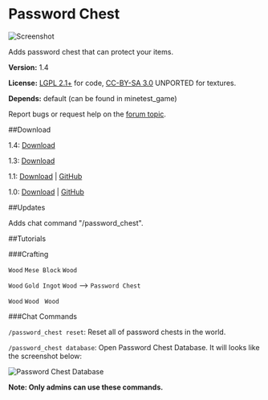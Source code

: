 # Password Chest

![Screenshot](http://i.imgur.com/m2I6uhC.png)

Adds password chest that can protect your items.

**Version:** 1.4

**License:** [LGPL 2.1+](https://www.gnu.org/licenses/old-licenses/lgpl-2.1.html) for code, [CC-BY-SA 3.0](https://creativecommons.org/licenses/by-sa/3.0/) UNPORTED for textures.

**Depends:** default (can be found in minetest_game)

Report bugs or request help on the [forum topic](https://forum.minetest.net/viewtopic.php?f=11&t=14818).

##Download

1.4: [Download](https://github.com/monk-afk/password_chest)

1.3: [Download](https://github.com/ynong123/password_chest/archive/1.3.zip)

1.1: [Download](https://github.com/ynong123/password_chest/archive/1.1.zip) | [GitHub](https://github.com/ynong123/password_chest/tree/1.1)

1.0: [Download](https://github.com/ynong123/password_chest/archive/1.0.zip) | [GitHub](https://github.com/ynong123/password_chest/tree/1.0)

##Updates

Adds chat command "/password_chest".

##Tutorials

###Crafting

`Wood` `Mese Block` `Wood`

`Wood` `Gold Ingot` `Wood` --> `Password Chest`

`Wood` `Wood ` `Wood`

###Chat Commands

`/password_chest reset`: Reset all of password chests in the world.

`/password_chest database`: Open Password Chest Database. It will looks like the screenshot below:

![Password Chest Database](http://i.imgur.com/CpnAzkY.png)

**Note: Only admins can use these commands.**
